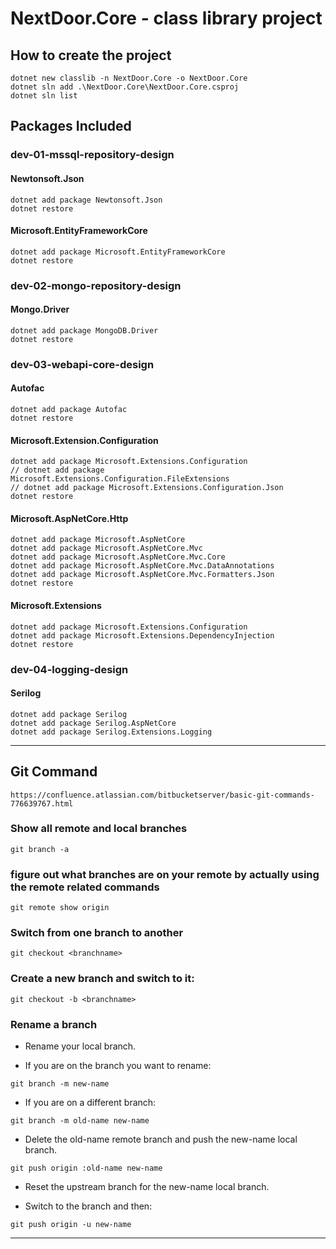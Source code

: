 # NextDoor.Core - class library project

## How to create the project
```
dotnet new classlib -n NextDoor.Core -o NextDoor.Core
dotnet sln add .\NextDoor.Core\NextDoor.Core.csproj
dotnet sln list
```
## Packages Included

### dev-01-mssql-repository-design
#### Newtonsoft.Json
```
dotnet add package Newtonsoft.Json
dotnet restore
```

#### Microsoft.EntityFrameworkCore
```
dotnet add package Microsoft.EntityFrameworkCore
dotnet restore
```

### dev-02-mongo-repository-design
#### Mongo.Driver
```
dotnet add package MongoDB.Driver
dotnet restore
```

### dev-03-webapi-core-design
#### Autofac
```
dotnet add package Autofac
dotnet restore
```

#### Microsoft.Extension.Configuration
```
dotnet add package Microsoft.Extensions.Configuration
// dotnet add package Microsoft.Extensions.Configuration.FileExtensions
// dotnet add package Microsoft.Extensions.Configuration.Json
dotnet restore
```

#### Microsoft.AspNetCore.Http
```
dotnet add package Microsoft.AspNetCore
dotnet add package Microsoft.AspNetCore.Mvc
dotnet add package Microsoft.AspNetCore.Mvc.Core
dotnet add package Microsoft.AspNetCore.Mvc.DataAnnotations
dotnet add package Microsoft.AspNetCore.Mvc.Formatters.Json
dotnet restore
```

#### Microsoft.Extensions
```
dotnet add package Microsoft.Extensions.Configuration
dotnet add package Microsoft.Extensions.DependencyInjection
dotnet restore
```

### dev-04-logging-design
#### Serilog
```
dotnet add package Serilog
dotnet add package Serilog.AspNetCore
dotnet add package Serilog.Extensions.Logging
```
-------------------------------------------------------
## Git Command
```
https://confluence.atlassian.com/bitbucketserver/basic-git-commands-776639767.html
```

### Show all remote and local branches
```
git branch -a
```

### figure out what branches are on your remote by actually using the remote related commands
```
git remote show origin
```

### Switch from one branch to another
```
git checkout <branchname>
```

### Create a new branch and switch to it:
```
git checkout -b <branchname>
```

### Rename a branch

- Rename your local branch.
* If you are on the branch you want to rename:
```
git branch -m new-name
```

* If you are on a different branch:
```
git branch -m old-name new-name

```
- Delete the old-name remote branch and push the new-name local branch.
```
git push origin :old-name new-name
```

- Reset the upstream branch for the new-name local branch.
* Switch to the branch and then:
```
git push origin -u new-name
```
-------------------------------------------------------
